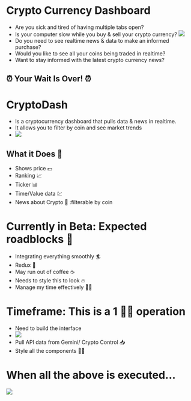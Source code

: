 # Crypto Currency Dashboard
- Are you sick and tired of having multiple tabs open?
- Is your computer slow while you buy & sell your crypto currency?
![](https://media.giphy.com/media/XIS4ARkxVah4A/giphy.gif)
- Do you need to see realtime news & data to make an informed purchase?
- Would you like to see all your coins being traded in realtime?
- Want to stay informed with the latest crypto currency news?

## :alarm_clock: Your Wait Is Over! :alarm_clock:

# CryptoDash 
- Is a cryptocurrency dashboard that pulls data & news in realtime. 
- It allows you to filter by coin and see market trends
- ![](https://media.giphy.com/media/xUA7bdUwVKAxUwP2SY/giphy.gif)


## What it Does :high_brightness:
- Shows price :dollar:
- Ranking :chart_with_upwards_trend:
- Ticker :bar_chart:
- Time/Value data 	:chart:
- News about Crypto :newspaper: :filterable by coin 


# Currently in Beta: Expected roadblocks :construction:
- Integrating everything smoothly :surfer:
- Redux :zombie:
- May run out of coffee :coffee:
- Needs to style this to look :fire:
- Manage my time effectively :mage_woman:

# Timeframe: This is a 1 :woman_technologist: operation 
+ Need to build the interface 
+ ![](https://media.giphy.com/media/gZuxOq7zSL5DO/giphy.gif)
+ Pull API data from Gemini/ Crypto Control :inbox_tray:
+ Style all the components :haircut_woman:

# When all the above is executed...
![](https://media.giphy.com/media/UTjccaRoigEJx2DKnk/giphy.gif)
